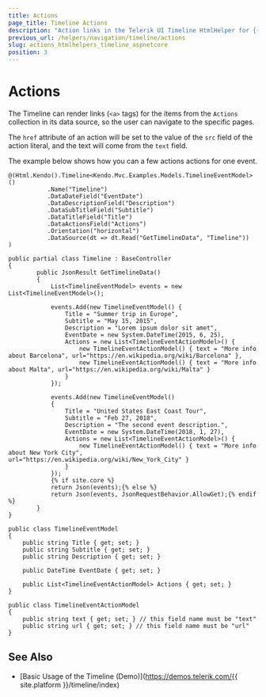 ```yaml
---
title: Actions
page_title: Timeline Actions
description: "Action links in the Telerik UI Timeline HtmlHelper for {{ site.framework }}."
previous_url: /helpers/navigation/timeline/actions
slug: actions_htmlhelpers_timeline_aspnetcore
position: 3
---
```


# Actions

The Timeline can render links (`<a>` tags) for the items from the `Actions` collection in its data source, so the user can navigate to the specific pages.

The `href` attribute of an action will be set to the value of the `src` field of the action literal, and the text will come from the `text` field.

The example below shows how you can a few actions actions for one event.

```Razor
@(Html.Kendo().Timeline<Kendo.Mvc.Examples.Models.TimelineEventModel>()
           .Name("Timeline")
           .DataDateField("EventDate")
           .DataDescriptionField("Description")
           .DataSubTitleField("Subtitle")
           .DataTitleField("Title")
           .DataActionsField("Actions")
           .Orientation("horizontal")
           .DataSource(dt => dt.Read("GetTimelineData", "Timeline"))
)
```
```Controller
public partial class Timeline : BaseController
{
        public JsonResult GetTimelineData()
        {
            List<TimelineEventModel> events = new List<TimelineEventModel>();

            events.Add(new TimelineEventModel() {
                Title = "Summer trip in Europe",
                Subtitle = "May 15, 2015",
                Description = "Lorem ipsum dolor sit amet",
                EventDate = new System.DateTime(2015, 6, 25),
                Actions = new List<TimelineEventActionModel>() {
                    new TimelineEventActionModel() { text = "More info about Barcelona", url="https://en.wikipedia.org/wiki/Barcelona" },
                    new TimelineEventActionModel() { text = "More info about Malta", url="https://en.wikipedia.org/wiki/Malta" }
                }
            });

            events.Add(new TimelineEventModel()
            {
                Title = "United States East Coast Tour",
                Subtitle = "Feb 27, 2018",
                Description = "The second event description.",
                EventDate = new System.DateTime(2018, 1, 27),
                Actions = new List<TimelineEventActionModel>() {
                    new TimelineEventActionModel() { text = "More info about New York City", url="https://en.wikipedia.org/wiki/New_York_City" }
                }
            });
            {% if site.core %}
            return Json(events);{% else %}
            return Json(events, JsonRequestBehavior.AllowGet);{% endif %}
        }
}
```
```Model
public class TimelineEventModel
{
    public string Title { get; set; }
    public string Subtitle { get; set; }
    public string Description { get; set; }

    public DateTime EventDate { get; set; }

    public List<TimelineEventActionModel> Actions { get; set; }
}

public class TimelineEventActionModel
{
    public string text { get; set; } // this field name must be "text"
    public string url { get; set; } // this field name must be "url"
}
```

## See Also


* [Basic Usage of the Timeline (Demo)](https://demos.telerik.com/{{ site.platform }}/timeline/index)

